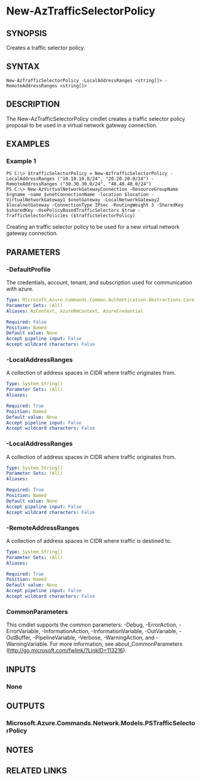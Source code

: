 ﻿---
external help file: Microsoft.Azure.PowerShell.Cmdlets.Network.dll-Help.xml
Module Name: Az.Network
online version: https://docs.microsoft.com/en-us/powershell/module/az.network/new-aztrafficselectorpolicy
schema: 2.0.0
---

# New-AzTrafficSelectorPolicy

## SYNOPSIS
Creates a traffic selector policy.

## SYNTAX

```
New-AzTrafficSelectorPolicy -LocalAddressRanges <string[]> -RemoteAddressRanges <string[]>
```

## DESCRIPTION
The New-AzTrafficSelectorPolicy cmdlet creates a traffic selector policy proposal to be used in a virtual network gateway connection.

## EXAMPLES

### Example 1
```
PS C:\> $trafficSelectorPolicy = New-AzTrafficSelectorPolicy -LocalAddressRanges ("10.10.10.0/24", "20.20.20.0/24") -RemoteAddressRanges ("30.30.30.0/24", "40.40.40.0/24")
PS C:\> New-AzVirtualNetworkGatewayConnection -ResourceGroupName $rgname -name $vnetConnectionName -location $location -VirtualNetworkGateway1 $vnetGateway -LocalNetworkGateway2 $localnetGateway -ConnectionType IPsec -RoutingWeight 3 -SharedKey $sharedKey -UsePolicyBasedTrafficSelectors $true -TrafficSelectorPolicies ($trafficSelectorPolicy)
```

Creating an traffic selector policy to be used for a new virtual network gateway connection.

## PARAMETERS

### -DefaultProfile
The credentials, account, tenant, and subscription used for communication with azure.

```yaml
Type: Microsoft.Azure.Commands.Common.Authentication.Abstractions.Core.IAzureContextContainer
Parameter Sets: (All)
Aliases: AzContext, AzureRmContext, AzureCredential

Required: False
Position: Named
Default value: None
Accept pipeline input: False
Accept wildcard characters: False
```

### -LocalAddressRanges
A collection of address spaces in CIDR where traffic originates from.

```yaml
Type: System.String[]
Parameter Sets: (All)
Aliases:

Required: True
Position: Named
Default value: None
Accept pipeline input: False
Accept wildcard characters: False
```

### -LocalAddressRanges
A collection of address spaces in CIDR where traffic originates from.

```yaml
Type: System.String[]
Parameter Sets: (All)
Aliases:

Required: True
Position: Named
Default value: None
Accept pipeline input: False
Accept wildcard characters: False
```

### -RemoteAddressRanges
A collection of address spaces in CIDR where traffic is destined to.

```yaml
Type: System.String[]
Parameter Sets: (All)
Aliases:

Required: True
Position: Named
Default value: None
Accept pipeline input: False
Accept wildcard characters: False
```

### CommonParameters
This cmdlet supports the common parameters: -Debug, -ErrorAction, -ErrorVariable, -InformationAction, -InformationVariable, -OutVariable, -OutBuffer, -PipelineVariable, -Verbose, -WarningAction, and -WarningVariable. For more information, see about_CommonParameters (http://go.microsoft.com/fwlink/?LinkID=113216).

## INPUTS

### None

## OUTPUTS

### Microsoft.Azure.Commands.Network.Models.PSTrafficSelectorPolicy

## NOTES

## RELATED LINKS
